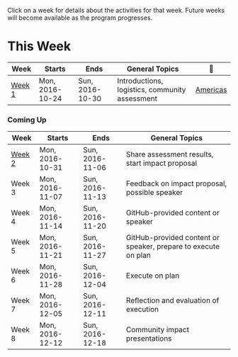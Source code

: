 Click on a week for details about the activities for that week. Future weeks will become available as the program progresses.

# This Week

Week                      | Starts            | Ends             | General Topics                                   | :movie_camera:
---                       | ---               | ---              | ---                                              | ---
[Week 1](todos/week-1.md) | Mon, 2016-10-24   | Sun, 2016-10-30  | Introductions, logistics, community assessment   | [Americas](https://vimeo.com/188925293/e098c983fc)

### Coming Up

Week                      | Starts            | Ends             | General Topics
---                       | ---               | ---              | ---
[Week 2](todos/week-2.md) | Mon, 2016-10-31   | Sun, 2016-11-06  | Share assessment results, start impact proposal
Week 3                    | Mon, 2016-11-07   | Sun, 2016-11-13  | Feedback on impact proposal, possible speaker
Week 4                    | Mon, 2016-11-14   | Sun, 2016-11-20  | GitHub-provided content or speaker
Week 5                    | Mon, 2016-11-21   | Sun, 2016-11-27  | GitHub-provided content or speaker, prepare to execute on plan
Week 6                    | Mon, 2016-11-28   | Sun, 2016-12-04  | Execute on plan
Week 7                    | Mon, 2016-12-05   | Sun, 2016-12-11  | Reflection and evaluation of execution
Week 8                    | Mon, 2016-12-12   | Sun, 2016-12-18  | Community impact presentations

